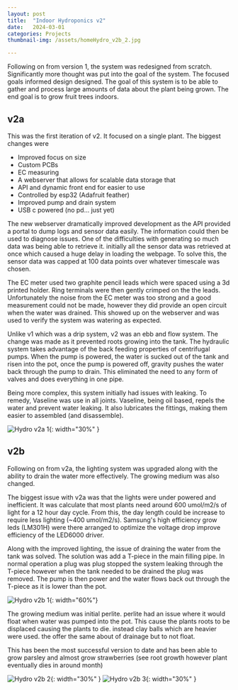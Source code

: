 ```yaml
---
layout: post
title:  "Indoor Hydroponics v2"
date:   2024-03-01
categories: Projects
thumbnail-img: /assets/homeHydro_v2b_2.jpg

---
```



Following on from version 1, the system was redesigned from scratch.  Significantly more thought was put into the goal of the system. The focused goals informed design designed. The goal of this system is to be able to gather and process large amounts of data about the plant being grown. The end goal is to grow fruit trees indoors.
## v2a
This was the first iteration of v2. It focused on a single plant.
The biggest changes were
- Improved focus on size
- Custom PCBs
- EC measuring
- A webserver that allows for scalable data storage that
- API and dynamic front end for easier to use
- Controlled by esp32 (Adafruit feather)
- Improved pump and drain system
- USB c powered (no pd... just yet)

The new webserver dramatically improved development as the API provided a portal to dump logs and sensor data easily. The information could then be used to diagnose issues. One of the difficulties with generating so much data was being able to retrieve it. initially all the sensor data was retrieved at once which caused a huge delay in loading the webpage. To solve this, the sensor data was capped at 100 data points over whatever timescale was chosen.

The EC meter used two graphite pencil leads which were spaced using a 3d printed holder. Ring terminals were then gently crimped on the the leads. Unfortunately the noise from the EC meter was too strong and a good measurement could not be made, however they did provide an open circuit when the water was drained. This showed up on the webserver and was used to verify the system was watering as expected.

Unlike v1 which was a drip system, v2 was an ebb and flow system. The change was made as it prevented roots growing into the tank. The hydraulic system takes advantage of the back feeding properties of centrifugal pumps. When the pump is powered, the water is sucked out of the tank and risen into the pot, once the pump is powered off, gravity pushes the water back through the pump to drain. This eliminated the need to any form of valves and does everything in one pipe.

Being more complex, this system initially had issues with leaking. To remedy, Vaseline was use in all joints. Vaseline, being oil based, repels the water and prevent water leaking. It also lubricates the fittings, making them easier to assembled (and disassemble).

![Hydro v2a 1](/assets/homeHydo_v2a_1.jpg){: width="30%" } 

## v2b
Following on from v2a, the lighting system was upgraded along with the ability to drain the water more effectively. The growing medium was also changed.

The biggest issue with v2a was that the lights were under powered and inefficient. It was calculate that most plants need around 600 umol/m2/s of light for a 12 hour day cycle. From this, the day length could be increase to require less lighting (~400 umol/m2/s). Samsung's high efficiency grow leds (LM301H) were there arranged to optimize the voltage drop improve efficiency of the LED6000 driver. 

Along with the improved lighting, the issue of draining the water from the tank was solved. The solution was add a T-piece in the main filling pipe. In normal operation a plug was plug stopped the system leaking through the T-piece however when the tank needed to be drained the plug was removed. The pump is then power and the water flows back out through the T-piece as it is lower than the pot. 


![Hydro v2b 1](/assets/homeHydro_v2b_1.jpg){: width="60%"} 

The growing medium was initial perlite. perlite had an issue where it would float when water was pumped into the pot. This cause the plants roots to be displaced causing the plants to die. instead clay balls which are heavier were used. the offer the same about of drainage but to not float.

This has been the most successful version to date and has been able to grow parsley and almost grow strawberries (see root growth however plant eventually dies in around month)


![Hydro v2b 2](/assets/homeHydro_v2b_3.jpg){: width="30%" }
![Hydro v2b 3](/assets/homeHydro_v2b_2.jpg){: width="30%" }
